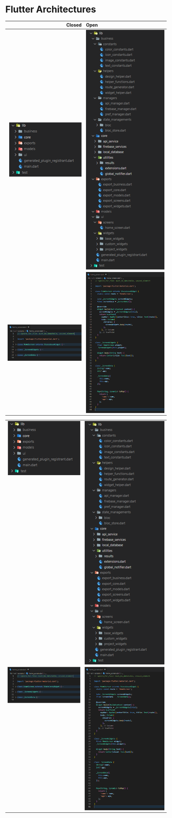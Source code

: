 # Flutter Architectures

| Closed  | Open |
| ---: | :--- |
| ![](https://raw.githubusercontent.com/ciyabox/Flutter_Architectures/master/images/flutter_arc_1.PNG)  | ![](https://raw.githubusercontent.com/ciyabox/Flutter_Architectures/master/images/flutter_arc_2.PNG)  |
| ![](https://raw.githubusercontent.com/ciyabox/Flutter_Architectures/master/images/flutter_arc_3.PNG)  | ![](https://raw.githubusercontent.com/ciyabox/Flutter_Architectures/master/images/flutter_arc_4.PNG)  |

<table id="verticalalign">
    <tbody>
        <tr>
            <td align="right" valign="top"><img src="https://raw.githubusercontent.com/ciyabox/Flutter_Architectures/master/images/flutter_arc_1.PNG"/></td>
            <td align="left" valign="top"><img src="https://raw.githubusercontent.com/ciyabox/Flutter_Architectures/master/images/flutter_arc_2.PNG"/></td>
        </tr>
        <tr>
            <td align="right" valign="top"><img src="https://raw.githubusercontent.com/ciyabox/Flutter_Architectures/master/images/flutter_arc_3.PNG"/></td>
            <td align="left" valign="top"><img src="https://raw.githubusercontent.com/ciyabox/Flutter_Architectures/master/images/flutter_arc_4.PNG"/></td>
        </tr>
    </tbody>
</table>
